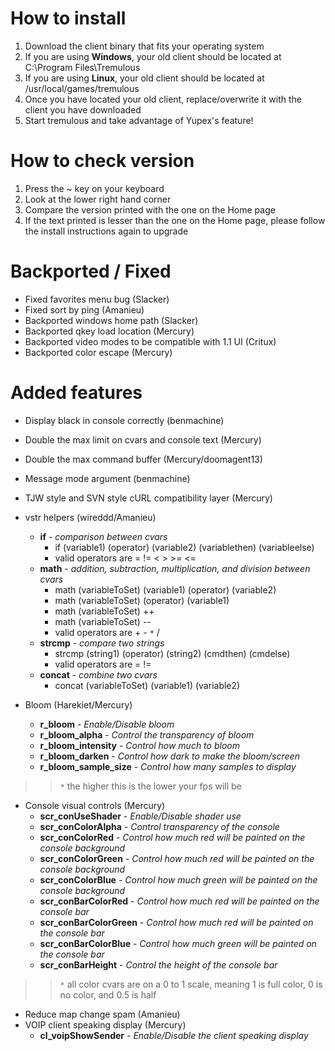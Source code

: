# How to install #
  1. Download the client binary that fits your operating system
  1. If you are using **Windows**, your old client should be located at C:\Program Files\Tremulous
  1. If you are using **Linux**, your old client should be located at /usr/local/games/tremulous
  1. Once you have located your old client, replace/overwrite it with the client you have downloaded
  1. Start tremulous and take advantage of Yupex's feature!

# How to check version #
  1. Press the ~ key on your keyboard
  1. Look at the lower right hand corner
  1. Compare the version printed with the one on the Home page
  1. If the text printed is lesser than the one on the Home page, please follow the install instructions again to upgrade

# Backported / Fixed #

  * Fixed favorites menu bug (Slacker)
  * Fixed sort by ping (Amanieu)
  * Backported windows home path (Slacker)
  * Backported qkey load location (Mercury)
  * Backported video modes to be compatible with 1.1 UI (Critux)
  * Backported color escape (Mercury)

# Added features #

  * Display black in console correctly (benmachine)
  * Double the max limit on cvars and console text (Mercury)
  * Double the max command buffer (Mercury/doomagent13)
  * Message mode argument (benmachine)
  * TJW style and SVN style cURL compatibility layer (Mercury)
  * vstr helpers (wireddd/Amanieu)
    * **if** - _comparison between cvars_
      * if (variable1) (operator) (variable2) (variablethen) (variableelse)
      * valid operators are = != < > >= <=
    * **math** - _addition, subtraction, multiplication, and division between cvars_
      * math (variableToSet) (variable1) (operator) (variable2)
      * math (variableToSet) (operator) (variable1)
      * math (variableToSet) ++
      * math (variableToSet) --
      * valid operators are + - `*` /
    * **strcmp** - _compare two strings_
      * strcmp (string1) (operator) (string2) (cmdthen) (cmdelse)
      * valid operators are = !=
    * **concat** - _combine two cvars_
      * concat (variableToSet) (variable1) (variable2)

  * Bloom (Harekiet/Mercury)
    * **r\_bloom** - _Enable/Disable bloom_
    * **r\_bloom\_alpha** - _Control the transparency of bloom_
    * **r\_bloom\_intensity** - _Control how much to bloom_
    * **r\_bloom\_darken** - _Control how dark to make the bloom/screen_
    * **r\_bloom\_sample\_size** - _Control how many samples to display_
> > `*` the higher this is the lower your fps will be

  * Console visual controls (Mercury)
    * **scr\_conUseShader** - _Enable/Disable shader use_
    * **scr\_conColorAlpha** - _Control transparency of the console_
    * **scr\_conColorRed** - _Control how much red will be painted on the console background_
    * **scr\_conColorGreen** - _Control how much red will be painted on the console background_
    * **scr\_conColorBlue** - _Control how much green will be painted on the console background_
    * **scr\_conBarColorRed** - _Control how much red will be painted on the console bar_
    * **scr\_conBarColorGreen** - _Control how much red will be painted on the console bar_
    * **scr\_conBarColorBlue** - _Control how much green will be painted on the console bar_
    * **scr\_conBarHeight** - _Control the height of the console bar_
> > `*` all color cvars are on a 0 to 1 scale, meaning 1 is full color, 0 is no color, and 0.5 is half

  * Reduce map change spam (Amanieu)
  * VOIP client speaking display (Mercury)
    * **cl\_voipShowSender** - _Enable/Disable the client speaking display_